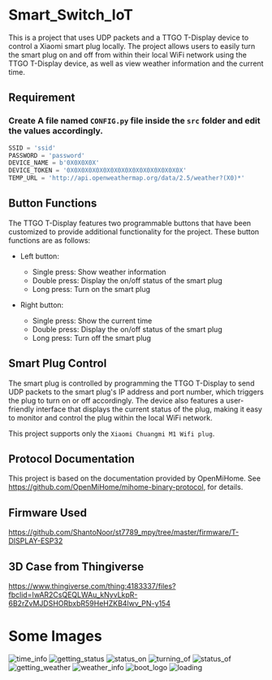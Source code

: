 # Smart_Switch_IoT
This is a project that uses UDP packets and a TTGO T-Display device to control a Xiaomi smart plug locally. The project allows users to easily turn the smart plug on and off from within their local WiFi network using the TTGO T-Display device, as well as view weather information and the current time.

## Requirement
### Create A file named `CONFIG.py` file inside the `src` folder and edit the values accordingly.
```python
SSID = 'ssid'
PASSWORD = 'password'
DEVICE_NAME = b'0X0X0X0X'
DEVICE_TOKEN = '0X0X0X0X0X0X0X0X0X0X0X0X0X0X0X0X'
TEMP_URL = 'http://api.openweathermap.org/data/2.5/weather?(X0)*'
```

## Button Functions
The TTGO T-Display features two programmable buttons that have been customized to provide additional functionality for the project. These button functions are as follows:
- Left button:
    - Single press: Show weather information
    - Double press: Display the on/off status of the smart plug
    - Long press: Turn on the smart plug

- Right button:
    - Single press: Show the current time
    - Double press: Display the on/off status of the smart plug
    - Long press: Turn off the smart plug

## Smart Plug Control
The smart plug is controlled by programming the TTGO T-Display to send UDP packets to the smart plug's IP address and port number, which triggers the plug to turn on or off accordingly. The device also features a user-friendly interface that displays the current status of the plug, making it easy to monitor and control the plug within the local WiFi network.

This project supports only the `Xiaomi Chuangmi M1 Wifi plug`.

## Protocol Documentation
This project is based on the documentation provided by OpenMiHome. See https://github.com/OpenMiHome/mihome-binary-protocol,  for details.

## Firmware Used
https://github.com/ShantoNoor/st7789_mpy/tree/master/firmware/T-DISPLAY-ESP32

## 3D Case from Thingiverse
https://www.thingiverse.com/thing:4183337/files?fbclid=IwAR2CsQEQLWAu_kNyvLkpR-6B2rZvMJDSHORbxbR59HeHZKB4lwv_PN-y154

# Some Images
![time_info](images/01_time_info_.jpg)
![getting_status](images/02_getting_status_.jpg)
![status_on](images/04_water_on_.jpg)
![turning_of](images/05_turning_off_water_.jpg)
![status_of](images/06_water-off_.jpg)
![getting_weather](images/08_getting_weather_.jpg)
![weather_info](images/09_weather_info_.jpg)
![boot_logo](images/00_boot_screen_.jpg)
![loading](images/07_loading_screen_.jpg)


